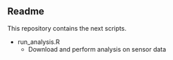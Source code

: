 ## Readme

This repository contains the next scripts.

 * run_analysis.R
   + Download and perform analysis on sensor data